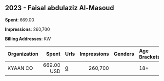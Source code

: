## 2023 - Faisal abdulaziz Al-Masoud 
**Spent**: 669.00

**Impressions**: 260,700

**Billing Addresses**: KW

|Organization|Spent|Urls|Impressions|Genders|Age Brackets|Country Codes|
|:---|---:|:---|---:|:---|:---|:---|
|KYAAN CO|669.00 USD|[0](https://www.snap.com/political-ads/asset/55d01185123467c7483bf3386692c44183db1e9bf4a72854cdd7b68badf2a11c?mediaType=mp4)|260,700||18+|kuwait|
